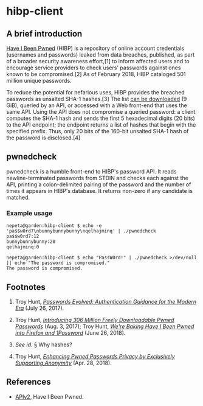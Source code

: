 # hibp-client

## A brief introduction

[Have I Been Pwned](<https://haveibeenpwned.com/>) (HIBP) is a repository of online account credentials (usernames and passwords) leaked from data breaches, published, as part of a broader security awareness effort,[1] to inform affected users and to encourage service providers to check users' passwords against ones known to be compromised.[2] As of February 2018, HIBP cataloged 501 million unique passwords.

To reduce the potential for nefarious uses, HIBP provides the breached passwords as unsalted SHA-1 hashes.[3] The list [can be downloaded](<https://haveibeenpwned.com/Passwords>) (9 GiB), queried by an API, or accessed with a Web front-end that uses the same API. Using the API does not compromise a queried password: a client computes the SHA-1 hash and sends the first 5 hexadecimal digits (20 bits) to the API endpoint; the endpoint returns a list of hashes that begin with the specified prefix. Thus, only 20 bits of the 160-bit unsalted SHA-1 hash of the password is disclosed.[4]

## pwnedcheck

pwnedcheck is a humble front-end to HIBP's password API. It reads newline-terminated passwords from STDIN and checks each against the API, printing a colon-delimited pairing of the password and the number of times it appears in HIBP's database. It returns non-zero if any candidate is matched.

### Example usage

    nepeta@garden:hibp-client $ echo -e 'pa$$w0rd7\nbunnybunnybunny\nqelhajminq' | ./pwnedcheck
    pa$$w0rd7:12
    bunnybunnybunny:20
    qelhajminq:0

    nepeta@garden:hibp-client $ echo "PassW0rd!" | ./pwnedcheck >/dev/null || echo "The password is compromised."
    The password is compromised.

## Footnotes

1. Troy Hunt, *[Passwords Evolved: Authentication Guidance for the Modern Era](<https://www.troyhunt.com/passwords-evolved-authentication-guidance-for-the-modern-era/>)* (July 26, 2017).

2. Troy Hunt, *[Introducing 306 Million Freely Downloadable Pwned Passwords](<https://www.troyhunt.com/introducing-306-million-freely-downloadable-pwned-passwords/>)* (Aug. 3, 2017); Troy Hunt, *[We're Baking Have I Been Pwned into Firefox and 1Password](<https://www.troyhunt.com/were-baking-have-i-been-pwned-into-firefox-and-1password/>)* (June 26, 2018).

3. *See id.* § Why hashes?

4. Troy Hunt, *[Enhancing Pwned Passwords Privacy by Exclusively Supporting Anonymity](<https://www.troyhunt.com/enhancing-pwned-passwords-privacy-by-exclusively-supporting-anonymity/>)* (Apr. 28, 2018).

## References

* [APIv2](<https://haveibeenpwned.com/API/v2#PwnedPasswords>), Have I Been Pwned.
